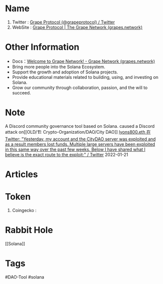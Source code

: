 # Name
1. Twitter : [Grape Protocol (@grapeprotocol) / Twitter](https://twitter.com/grapeprotocol)
2. WebSite : [Grape Protocol | The Grape Network (grapes.network)](https://grapes.network/#/)

# Other Information
- Docs：[Welcome to Grape Network! - Grape Network (grapes.network)](https://docs.grapes.network/)
- Bring more people into the Solana Ecosystem.  
- Support the growth and adoption of Solana projects.
- Provide educational materials related to building, using, and investing on Solana.
- Grow our community through collaboration, passion, and the will to succeed.
# Note 
A Discord community governance tool based on Solana.
caused a Discord attack on[[OLD/🏗️ Crypto-Organization/DAO/City DAO]]
[lyons800.eth 在 Twitter: "Yesterday, my account and the CityDAO server was exploited and as a result members lost funds. Multiple large servers have been exploited in this same way over the past few weeks. Below I have shared what I believe is the exact route to the exploit:" / Twitter](https://twitter.com/Lyons_800/status/1480909318832721924)
2022-01-21

# Articles

# Token 
1. Coingecko : 

# Rabbit Hole
[[Solana]] 

# Tags
#DAO-Tool #solana

